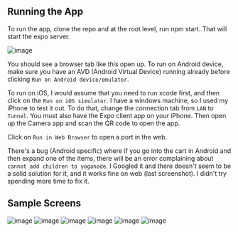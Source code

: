 ## Running the App

To run the app, clone the repo and at the root level, run npm start. That will start the expo server.

![image](screenshots\Expo.PNG)

You should see a browser tab like this open up. To run on Android device, make sure you have an AVD (Android Virtual Device) running already before clicking `Run on Android device/emulator`.

To run on iOS, I would assume that you need to run xcode first, and then click on the `Run on iOS simulator`. I have a windows machine, so I used my iPhone to test it out. To do that, change the connection tab from `LAN` to `Tunnel`. You must also have the Expo client app on your iPhone. Then open up the Camera app and scan the QR code to open the app.

Click on `Run in Web Browser` to open a port in the web.

There's a bug (Android specific) where if you go into the cart in Android and then expand one of the items, there will be an error complaining about `cannot add children to yoganode`. I Googled it and there doesn't seem to be a solid solution for it, and it works fine on web (last screenshot). I didn't try spending more time to fix it.

## Sample Screens

![image](screenshots\RunningScreen.PNG)
![image](screenshots\HomeScreen.PNG)
![image](screenshots\BasketballScreen.PNG)
![image](screenshots\TennisScreen.PNG)
![image](screenshots\CartScreen.PNG)
![image](screenshots\CartOnWeb.PNG)
